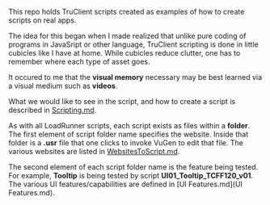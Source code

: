 This repo holds TruClient scripts created as examples of how to create scripts on real apps.

The idea for this began when I made realized that unlike pure coding of programs in JavaSript or other language,
TruClient scripting is done in little cubicles like I have at home.
While cubicles reduce clutter, one has to remember where each type of asset goes.

It occured to me that the **visual memory** necessary may be best learned via a visual medium such as **videos**.

What we would like to see in the script, and how to create a script is described in [Scripting.md](Scripting.md).

As with all LoadRunner scripts, each script exists as files within a **folder**.
The first element of script folder name specifies the website.
Inside that folder is a **.usr** file that one clicks to invoke VuGen to edit that file.
The various websites are listed in [WebsitesToScript.md](WebsitesToScript.md). 

The second element of each script folder name is the feature being tested.
For example, **Tooltip** is being tested by script **UI01_Tooltip_TCFF120_v01**.
The various UI features/capabilities are defined in [UI Features.md](UI Features.md).
